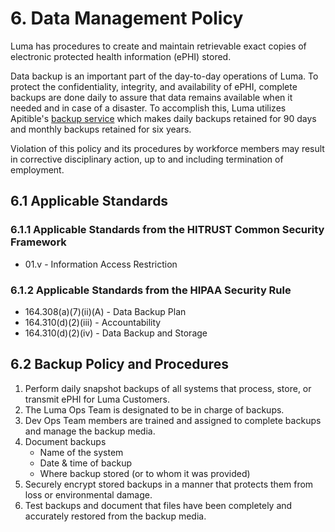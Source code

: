 # 6. Data Management Policy

Luma has procedures to create and maintain retrievable exact copies of electronic protected health information (ePHI) stored.

Data backup is an important part of the day-to-day operations of Luma. To protect the confidentiality, integrity, and availability of ePHI, complete backups are done daily to assure that data remains available when it needed and in case of a disaster. To accomplish this, Luma utilizes Apitible's [backup service](https://www.aptible.com/legal/security/) which makes daily backups retained for 90 days and monthly backups retained for six years.

Violation of this policy and its procedures by workforce members may result in corrective disciplinary action, up to and including termination of employment.

## 6.1 Applicable Standards

### 6.1.1 Applicable Standards from the HITRUST Common Security Framework

* 01.v - Information Access Restriction

### 6.1.2 Applicable Standards from the HIPAA Security Rule

* 164.308(a)(7)(ii)(A) - Data Backup Plan
* 164.310(d)(2)(iii) - Accountability
* 164.310(d)(2)(iv) - Data Backup and Storage

## 6.2 Backup Policy and Procedures

1. Perform daily snapshot backups of all systems that process, store, or transmit ePHI for Luma Customers.
2. The Luma Ops Team is designated to be in charge of backups.
3. Dev Ops Team members are trained and assigned to complete backups and manage the backup media.
4. Document backups
   * Name of the system
   * Date & time of backup
   * Where backup stored (or to whom it was provided)
5. Securely encrypt stored backups in a manner that protects them from loss or environmental damage.
6. Test backups and document that files have been completely and accurately restored from the backup media.

